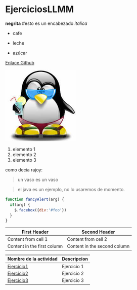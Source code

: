 # EjerciciosLLMM

**negrita**
#esto es un encabezado
_italica_

* cafe

* leche

* azúcar

[Enlace Github](http://github.com)

![Tux](logotipo/TUX.png)

1. elemento 1
2. elemento 2
3. elemento 3

como decia rajoy:
>un vaso es un vaso

>el java es un ejemplo, no lo usaremos de momento.

```javascript
function fancyAlert(arg) {
  if(arg) {
    $.facebox({div:'#foo'})
  }
}
```
First Header | Second Header
------------ | -------------
Content from cell 1 | Content from cell 2
Content in the first column | Content in the second column

Nombre de la actividad | Descripcion
---------------------- | -----------
[Ejercicio1](/tema1/Lenguajedemarcas.html)|Ejercicio 1
[Ejercicio2](/tema1/LENGUAJE/DE/MARCAS.xml)|Ejercicio 2
[Ejercicio3](/tema1/svg.xml)|Ejercicio 3
